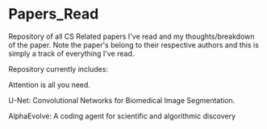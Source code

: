 # Papers_Read
Repository of all CS Related papers I've read and my thoughts/breakdown of the paper. Note the paper's belong to their respective authors and this is simply a track of everything I've read. 

Repository currently includes:

Attention is all you need. 

U-Net: Convolutional Networks for Biomedical Image Segmentation. 

AlphaEvolve: A coding agent for scientific and algorithmic discovery
 
 
